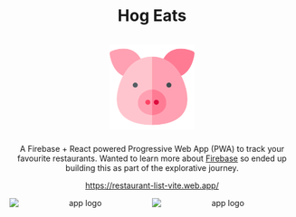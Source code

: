 <div align="center">
  <h1 align="center">
    Hog Eats
    <br />
    <br />
    <a href="https://restaurant-list-vite.web.app/">
      <img src="https://github.com/manasb-uoe/hog-eats/blob/main/public/favicon2.png?raw=true" alt="app logo" width="150"/>
    </a>
  </h1>
  
A Firebase + React powered Progressive Web App (PWA) to track your favourite restaurants. Wanted to learn more about [Firebase](http://firebase.google.com/) so ended up building this as part of the explorative journey.   

https://restaurant-list-vite.web.app/

<div style="display: flex; flex-direction: row;">
<img src="https://github.com/manasb-uoe/hog-eats/blob/main/screenshots/screenshot-1.jpg?raw=true" alt="app logo" width="350"/>
<img src="https://github.com/manasb-uoe/hog-eats/blob/main/screenshots/screenshot-2.jpg?raw=true" alt="app logo" width="350"/>
</div>
</div>

